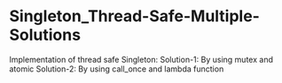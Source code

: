 # Singleton_Thread-Safe-Multiple-Solutions
 Implementation of thread safe Singleton:  Solution-1:  By using mutex and atomic   Solution-2:  By using call_once and lambda function

